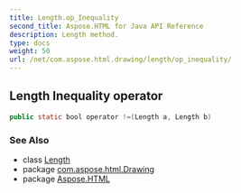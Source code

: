 ```yaml
---
title: Length.op_Inequality
second_title: Aspose.HTML for Java API Reference
description: Length method. 
type: docs
weight: 50
url: /net/com.aspose.html.drawing/length/op_inequality/
---
```

## Length Inequality operator

```java
public static bool operator !=(Length a, Length b)
```

### See Also

* class [Length](../)
* package [com.aspose.html.Drawing](../../length/)
* package [Aspose.HTML](../../../)
